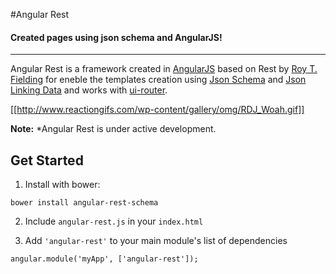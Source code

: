 #Angular Rest

#### Created pages using json schema and AngularJS!
---

Angular Rest is a framework created in [AngularJS](http://angularjs.org) based on Rest by [Roy T. Fielding](https://www.ics.uci.edu/~fielding/pubs/dissertation/top.htm) for eneble the templates creation using [Json Schema](json-schema.org) and [Json Linking Data](http://json-ld.org/) and works with [ui-router](https://github.com/angular-ui/ui-router).

[[http://www.reactiongifs.com/wp-content/gallery/omg/RDJ_Woah.gif]]

**Note:** *Angular Rest is under active development.

## Get Started

1. Install with bower:

```
bower install angular-rest-schema
```

2. Include `angular-rest.js` in your `index.html`

3. Add `'angular-rest'` to your main module's list of dependencies
```
angular.module('myApp', ['angular-rest']);
```